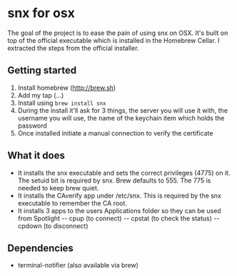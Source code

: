 # snx for osx
The goal of the project is to ease the pain of using snx on OSX. It's built on top of the official executable which is installed in the Homebrew Cellar. I extracted the steps from the official installer.

## Getting started
1. Install homebrew (http://brew.sh)
2. Add my tap (...)
3. Install using `brew install snx`
4. During the install it'll ask for 3 things, the server you will use it with, the username you will use, the name of the keychain item which holds the password
5. Once installed initiate a manual connection to verify the certificate

## What it does
- It installs the snx executable and sets the correct privileges (4775) on it. The setuid bit is required by snx. Brew defaults to 555. The 775 is needed to keep brew quiet.
- It installs the CAverify app under /etc/snx. This is required by the snx executable to remember the CA root.
- It installs 3 apps to the users Applications folder so they can be used from Spotlight
-- cpup (to connect)
-- cpstat (to check the status)
-- cpdown (to disconnect)

## Dependencies
- terminal-notifier (also available via brew)
